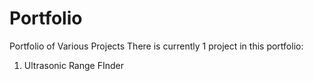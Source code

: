 # Portfolio
Portfolio of Various Projects
There is currently 1 project in this portfolio:
1. Ultrasonic Range FInder
